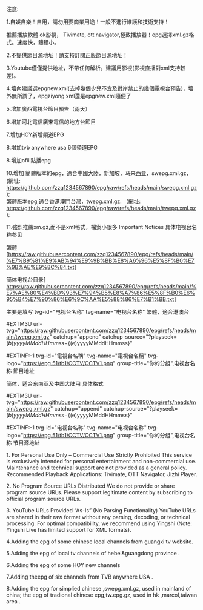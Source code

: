注意:

1.自娛自樂！自用，請勿用要商業用途！一般不進行維護和技術支持！

推薦播放軟體 ok影視， Tivimate, ott navigator,極致播放器！epg選擇xml.gz格式。速度快，體積小。

2.不提供節目源地址！請支持訂閱正版節目源地址！

3.Youtube僅僅提供地址，不帶任何解析。建議用影視(影視直播對xml支持較差)。

4.墻內建議選epgnew.xml(去掉幾個少兒不宜及對岸禁止的幾個電視台預告)，墻外無所謂了，epgziyong.xml還是epgnew.xml隨便了

5.增加廣西電視台節目預告（兩天）

6.增加河北電信廣東電信的地方台節目

7.增加HOY新增頻道EPG

8.增加tvb anywhere usa 6個頻道EPG

8.增加ofiii點播epg

10.增加
簡體版本的epg，適合中國大陸，新加坡，马来西亚，swepg.xml.gz，(網址: https://github.com/zzq1234567890/epg/raw/refs/heads/main/swepg.xml.gz   );  
繁體版本epg,適合香港澳門台灣，twepg.xml.gz. （網址:
https://github.com/zzq1234567890/epg/raw/refs/heads/main/twepg.xml.gz );

11.強烈推薦xm.gz,而不是xml格式，檔案小很多
Important Notices
 具体电视台名称参见 
 
 繁體[https://raw.githubusercontent.com/zzq1234567890/epg/refs/heads/main/%E7%B9%81%E9%AB%94%E9%9B%BB%E8%A6%96%E5%8F%B0%E7%9B%AE%E9%8C%84.txt]

简体电视台目录[
https://raw.githubusercontent.com/zzq1234567890/epg/refs/heads/main/%E7%AE%80%E4%BD%93%E7%94%B5%E8%A7%86%E5%8F%B0%E6%95%B4%E7%90%86%E6%9C%AA%E5%88%86%E7%B1%BB.txt]

主要是填写 tvg-id="电视台名称" tvg-name="电视台名称"
 繁體，適合港澳台


#EXTM3U url-tvg="https://raw.githubusercontent.com/zzq1234567890/epg/refs/heads/main/twepg.xml.gz" catchup="append" catchup-source="?playseek=${(b)yyyyMMddHHmmss}-${(e)yyyyMMddHHmmss}"

#EXTINF:-1 tvg-id="電視台名稱" tvg-name="電視台名稱" tvg-logo="https://epg.51/tb1/CCTV/CCTV1.png" group-title="你的分组",电视台名称
節目地址


  简体，适合东南亚及中国大陆用
具体格式

#EXTM3U url-tvg="https://raw.githubusercontent.com/zzq1234567890/epg/refs/heads/main/swepg.xml.gz" catchup="append" catchup-source="?playseek=${(b)yyyyMMddHHmmss}-${(e)yyyyMMddHHmmss}"

#EXTINF:-1 tvg-id="电视台名称" tvg-name="电视台名称" tvg-logo="https://epg.51/tb1/CCTV/CCTV1.png" group-title="你的分组",电视台名称
节目源地址


1. For Personal Use Only – Commercial Use Strictly Prohibited
This service is exclusively intended for personal entertainment and non-commercial use. Maintenance and technical support are not provided as a general policy.
Recommended Playback Applications: Tivimate, OTT Navigator, Jizhi Player.
 
2. No Program Source URLs Distributed
We do not provide or share program source URLs. Please support legitimate content by subscribing to official program source URLs.
 
3. YouTube URLs Provided “As-Is” (No Parsing Functionality)
YouTube URLs are shared in their raw format without any parsing, decoding, or technical processing. For optimal compatibility, we recommend using Yingshi (Note: Yingshi Live has limited support for XML formats).

4.Adding the epg of some chinese local  channels from guangxi tv  website.
   
5.Adding the epg of local tv channels of hebei&guangdong province .

6.Adding the epg of some HOY new channels

7.Adding theepg of six channels from TVB anywhere USA .

8.Adding the epg for simplied chinese ,swepg.xml.gz, used in mainland of china;
the epg of  tradional chinese epg,tw.epg.gz, used in hk ,marcol,taiwan  area .
